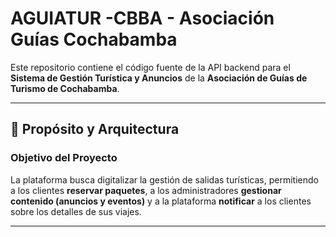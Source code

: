 # AGUIATUR -CBBA  - Asociación Guías Cochabamba



Este repositorio contiene el código fuente de la API backend para el **Sistema de Gestión Turística y Anuncios** de la **Asociación de Guías de Turismo de Cochabamba**.


---

## 📢 Propósito y Arquitectura

### Objetivo del Proyecto
La plataforma busca digitalizar la gestión de salidas turísticas, permitiendo a los clientes **reservar paquetes**, a los administradores **gestionar contenido (anuncios y eventos)** y a la plataforma **notificar** a los clientes sobre los detalles de sus viajes.

---

